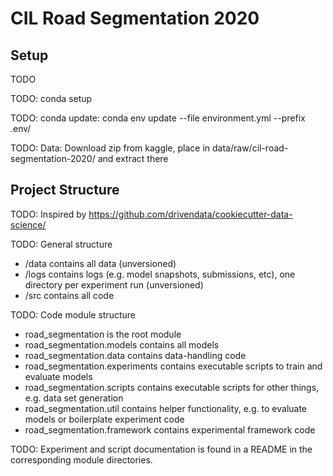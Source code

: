 CIL Road Segmentation 2020
==========================

Setup
-----
TODO

TODO: conda setup

TODO: conda update: conda env update --file environment.yml --prefix .env/

TODO: Data: Download zip from kaggle, place in data/raw/cil-road-segmentation-2020/ and extract there


Project Structure
-----------------
TODO: Inspired by https://github.com/drivendata/cookiecutter-data-science/

TODO: General structure
- /data contains all data (unversioned)
- /logs contains logs (e.g. model snapshots, submissions, etc), one directory per experiment run (unversioned)
- /src contains all code

TODO: Code module structure
- road_segmentation is the root module
- road_segmentation.models contains all models
- road_segmentation.data contains data-handling code
- road_segmentation.experiments contains executable scripts to train and evaluate models
- road_segmentation.scripts contains executable scripts for other things, e.g. data set generation
- road_segmentation.util contains helper functionality, e.g. to evaluate models or boilerplate experiment code
- road_segmentation.framework contains experimental framework code

TODO: Experiment and script documentation is found in a
README in the corresponding module directories.
